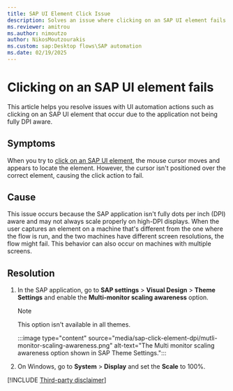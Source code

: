 ```yaml
---
title: SAP UI Element Click Issue 
description: Solves an issue where clicking on an SAP UI element fails in Power Automate for desktop.
ms.reviewer: amitrou
ms.author: nimoutzo
author: NikosMoutzourakis
ms.custom: sap:Desktop flows\SAP automation
ms.date: 02/19/2025
---
```

# Clicking on an SAP UI element fails

This article helps you resolve issues with UI automation actions such as clicking on an SAP UI element that occur due to the application not being fully DPI aware.

## Symptoms

When you try to [click on an SAP UI element](/power-automate/desktop-flows/actions-reference/sap#clicksapguielement), the mouse cursor moves and appears to locate the element. However, the cursor isn't positioned over the correct element, causing the click action to fail.

## Cause

This issue occurs because the SAP application isn't fully dots per inch (DPI) aware and may not always scale properly on high-DPI displays. When the user captures an element on a machine that's different from the one where the flow is run, and the two machines have different screen resolutions, the flow might fail. This behavior can also occur on machines with multiple screens.

## Resolution

1. In the SAP application, go to **SAP settings** > **Visual Design** > **Theme Settings** and enable the **Multi-monitor scaling awareness** option.

   > [!NOTE]
   > This option isn't available in all themes.

   :::image type="content" source="media/sap-click-element-dpi/mutli-monitor-scaling-awareness.png" alt-text="The Multi monitor scaling awareness option shown in SAP Theme Settings.":::

2. On Windows, go to **System** > **Display** and set the **Scale** to 100%.

[!INCLUDE [Third-party disclaimer](../../../../../includes/third-party-disclaimer.md)]
